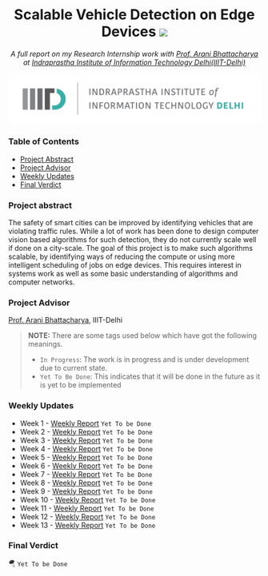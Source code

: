 <h1 align="center">Scalable Vehicle Detection on Edge Devices <img src="https://media2.giphy.com/media/KB8MHRUq55wjXVwWyl/source.gif" width="50"></h1>

<p align="center"><i>A full report on my Research Internship work with <a href="https://www.iiitd.ac.in/arani">Prof. Arani Bhattacharya</a> at <a href="https://www.iiitd.ac.in">Indraprastha Institute of Information Technology Delhi(IIIT-Delhi)</a></i></p>

<div align="center">
    <a href="https://www.iiitd.ac.in"><img src="Assets/IIIT-Delhi Logo.png" width="900" alt="Indraprastha Institute of Information Technology Delhi(IIIT-Delhi)"></a>
</div>

### Table of Contents
* [Project Abstract](#project-abstract)
* [Project Advisor](#project-advisor)
* [Weekly Updates](#weekly-updates)
* [Final Verdict](#final-verdict)

### Project abstract
The safety of smart cities can be improved by identifying vehicles that are violating traffic rules. While a lot of work has been done to design computer vision based algorithms for such detection, they do not currently scale well if done on a city-scale. The goal of this project is to make such algorithms scalable, by identifying ways of reducing the compute or using more intelligent scheduling of jobs on edge devices. This requires interest in systems work as well as some basic understanding of algorithms and computer networks.

### Project Advisor
[Prof. Arani Bhattacharya](https://www.iiitd.ac.in/arani), IIIT-Delhi

> **NOTE:** There are some tags used below which have got the following meanings.
> * `In Progress`: The work is in progress and is under development due to current state.
> * `Yet To Be Done`: This indicates that it will be done in the future as it is yet to be implemented

### Weekly Updates
* Week 1 - [Weekly Report](https://github.com/jaskiratsingh2000/Research-Scalable-Vehicle-Detection-on-Edge-Devices/tree/main/Weekly%20Reports) `Yet To be Done`
* Week 2 - [Weekly Report](https://github.com/jaskiratsingh2000/Research-Scalable-Vehicle-Detection-on-Edge-Devices/tree/main/Weekly%20Reports) `Yet To be Done`
* Week 3 - [Weekly Report](https://github.com/jaskiratsingh2000/Research-Scalable-Vehicle-Detection-on-Edge-Devices/tree/main/Weekly%20Reports) `Yet To be Done`
* Week 4 - [Weekly Report](https://github.com/jaskiratsingh2000/Research-Scalable-Vehicle-Detection-on-Edge-Devices/tree/main/Weekly%20Reports) `Yet To be Done`
* Week 5 - [Weekly Report](https://github.com/jaskiratsingh2000/Research-Scalable-Vehicle-Detection-on-Edge-Devices/tree/main/Weekly%20Reports) `Yet To be Done`
* Week 6 - [Weekly Report](https://github.com/jaskiratsingh2000/Research-Scalable-Vehicle-Detection-on-Edge-Devices/tree/main/Weekly%20Reports) `Yet To be Done`
* Week 7 - [Weekly Report](https://github.com/jaskiratsingh2000/Research-Scalable-Vehicle-Detection-on-Edge-Devices/tree/main/Weekly%20Reports) `Yet To be Done`
* Week 8 - [Weekly Report](https://github.com/jaskiratsingh2000/Research-Scalable-Vehicle-Detection-on-Edge-Devices/tree/main/Weekly%20Reports) `Yet To be Done`
* Week 9 - [Weekly Report](https://github.com/jaskiratsingh2000/Research-Scalable-Vehicle-Detection-on-Edge-Devices/tree/main/Weekly%20Reports) `Yet To be Done`
* Week 10 - [Weekly Report](https://github.com/jaskiratsingh2000/Research-Scalable-Vehicle-Detection-on-Edge-Devices/tree/main/Weekly%20Reports) `Yet To be Done`
* Week 11 - [Weekly Report](https://github.com/jaskiratsingh2000/Research-Scalable-Vehicle-Detection-on-Edge-Devices/tree/main/Weekly%20Reports) `Yet To be Done`
* Week 12 - [Weekly Report](https://github.com/jaskiratsingh2000/Research-Scalable-Vehicle-Detection-on-Edge-Devices/tree/main/Weekly%20Reports) `Yet To be Done`
* Week 13 - [Weekly Report](https://github.com/jaskiratsingh2000/Research-Scalable-Vehicle-Detection-on-Edge-Devices/tree/main/Weekly%20Reports) `Yet To be Done`

### Final Verdict
:parachute: `Yet To be Done`
